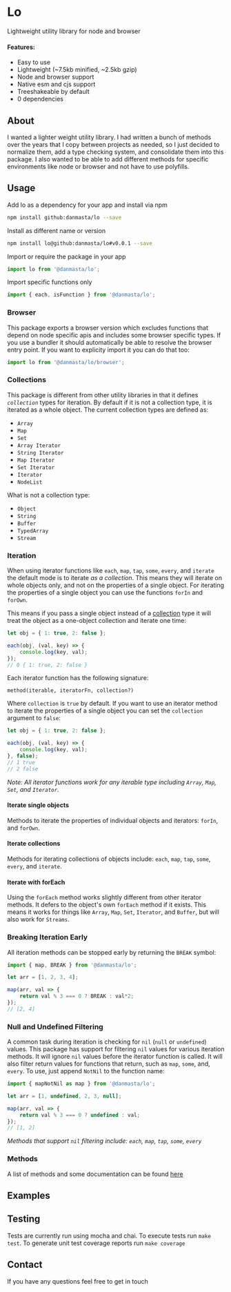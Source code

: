 # Lo
Lightweight utility library for node and browser

#### Features:
* Easy to use
* Lightweight (~7.5kb minified, ~2.5kb gzip)
* Node and browser support
* Native esm and cjs support
* Treeshakeable by default
* 0 dependencies

## About
I wanted a lighter weight utility library. I had written a bunch of methods over the years that I copy between projects as needed, so I just decided to normalize them, add a type checking system, and consolidate them into this package. I also wanted to be able to add different methods for specific environments like node or browser and not have to use polyfills.

## Usage
Add lo as a dependency for your app and install via npm
```bash
npm install github:danmasta/lo --save
```
Install as different name or version
```bash
npm install lo@github:danmasta/lo#v0.0.1 --save
```
Import or require the package in your app
```js
import lo from '@danmasta/lo';
```
Import specific functions only
```js
import { each, isFunction } from '@danmasta/lo';
```

### Browser
This package exports a browser version which excludes functions that depend on node specific apis and includes some browser specific types. If you use a bundler it should automatically be able to resolve the browser entry point. If you want to explicity import it you can do that too:
```js
import lo from '@danmasta/lo/browser';
```

### Collections
This package is different from other utility libraries in that it defines *`collection`* types for iteration. By default if it is not a collection type, it is iterated as a whole object. The current collection types are defined as:
* `Array`
* `Map`
* `Set`
* `Array Iterator`
* `String Iterator`
* `Map Iterator`
* `Set Iterator`
* `Iterator`
* `NodeList`

What is not a collection type:
* `Object`
* `String`
* `Buffer`
* `TypedArray`
* `Stream`

### Iteration
When using iterator functions like `each`, `map`, `tap`, `some`, `every`, and `iterate` the default mode is to iterate *as a collection*. This means they will iterate on whole objects only, and not on the properties of a single object. For iterating the properties of a single object you can use the functions `forIn` and `forOwn`.

This means if you pass a single object instead of a [collection](#collections) type it will treat the object as a one-object collection and iterate one time:
```js
let obj = { 1: true, 2: false };

each(obj, (val, key) => {
    console.log(key, val);
});
// 0 { 1: true, 2: false }
```
Each iterator function has the following signature:
```
method(iterable, iteratorFn, collection?)
```
Where `collection` is `true` by default. If you want to use an iterator method to iterate the properties of a single object you can set the `collection` argument to `false`:
```js
let obj = { 1: true, 2: false };

each(obj, (val, key) => {
    console.log(key, val);
}, false);
// 1 true
// 2 false
```
*Note: All iterator functions work for any iterable type including `Array`, `Map`, `Set`, and `Iterator`.*

#### Iterate single objects
Methods to iterate the properties of individual objects and iterators: `forIn`, and `forOwn`.

#### Iterate collections
Methods for iterating collections of objects include: `each`, `map`, `tap`, `some`, `every`, and `iterate`.

#### Iterate with forEach
Using the `forEach` method works slightly different from other iterator methods. It defers to the object's own `forEach` method if it exists. This means it works for things like `Array`, `Map`, `Set`, `Iterator`, and `Buffer`, but will also work for `Streams`.

### Breaking Iteration Early
All iteration methods can be stopped early by returning the `BREAK` symbol:
```js
import { map, BREAK } from '@danmasta/lo';

let arr = [1, 2, 3, 4];

map(arr, val => {
    return val % 3 === 0 ? BREAK : val*2;
});
// [2, 4]
```

### Null and Undefined Filtering
A common task during iteration is checking for `nil` (`null` or `undefined`) values. This package has support for filtering `nil` values for various iteration methods. It will ignore `nil` values before the iterator function is called. It will also filter return values for functions that return, such as `map`, `some`, and, `every`. To use, just append `NotNil` to the function name:
```js
import { mapNotNil as map } from '@danmasta/lo';

let arr = [1, undefined, 2, 3, null];

map(arr, val => {
    return val % 3 === 0 ? undefined : val;
});
// [1, 2]
```
*Methods that support `nil` filtering include: `each`, `map`, `tap`, `some`, `every`*

### Methods
A list of methods and some documentation can be found [here](docs/methods.md)

## Examples

## Testing
Tests are currently run using mocha and chai. To execute tests run `make test`. To generate unit test coverage reports run `make coverage`

## Contact
If you have any questions feel free to get in touch
